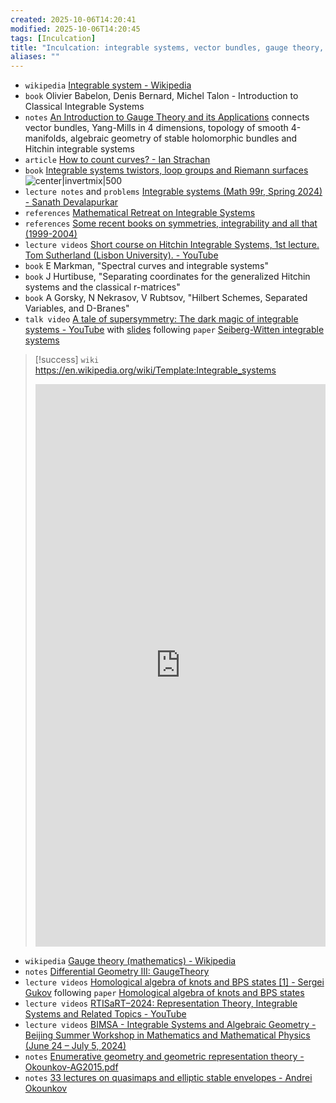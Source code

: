 ```yaml
---
created: 2025-10-06T14:20:41
modified: 2025-10-06T14:20:45
tags: [Inculcation]
title: "Inculcation: integrable systems, vector bundles, gauge theory, topology of manifolds, geometric representation theory, enumerative geometry, quantum cohomology, TQFTs, Frobenius manifolds, singulatity theory, mirror symmetry"
aliases: ""
---
```


- `wikipedia` [Integrable system - Wikipedia](https://en.wikipedia.org/wiki/Integrable_system)
- `book` Olivier Babelon, Denis Bernard, Michel Talon - Introduction to Classical Integrable Systems
- `notes` [An Introduction to Gauge Theory and its Applications](https://impa.br/wp-content/uploads/2017/04/25CBM_02.pdf) connects vector bundles, Yang-Mills in 4 dimensions, topology of smooth 4-manifolds, algebraic geometry of stable holomorphic bundles and Hitchin integrable systems
- `article` [How to count curves? - Ian Strachan](https://www.maths.gla.ac.uk/%7Eiabs/Visions.pdf)
- `book` [Integrable systems twistors, loop groups and Riemann surfaces](http://lib.ysu.am/disciplines_bk/22de1938a4b1ec919b8d971acbf2feff.pdf) ![center|invertmix|500](https://i.imgur.com/y42GmZb.png)
- `lecture notes` and `problems` [Integrable systems (Math 99r, Spring 2024) - Sanath Devalapurkar](https://sanathdevalapurkar.github.io/integrable.html)
- `references` [Mathematical Retreat on Integrable Systems](https://www.mathi.uni-heidelberg.de/~wienhard/retreat11/retreat11_updated.pdf)
- `references` [Some recent books on symmetries, integrability and all that (1999-2004)](https://www.imath.kiev.ua/~appmath/books-links.html)
- `lecture videos` [Short course on Hitchin Integrable Systems, 1st lecture. Tom Sutherland (Lisbon University). - YouTube](https://www.youtube.com/watch?v=u-EngB7m3hk)
- `book` E Markman, "Spectral curves and integrable systems"
- `book` J Hurtibuse, "Separating coordinates for the generalized Hitchin systems and the classical r-matrices"
- `book` A Gorsky, N Nekrasov, V Rubtsov, "Hilbert Schemes, Separated Variables, and D-Branes"
- `talk video` [A tale of supersymmetry: The dark magic of integrable systems - YouTube](https://www.youtube.com/watch?v=oWTwOpqyNh0) with [slides](https://chessapig.github.io/files/presentations_html/integrable/index.html) following `paper` [Seiberg-Witten integrable systems](https://arxiv.org/abs/alg-geom/9705010v1)


> [!success] `wiki` https://en.wikipedia.org/wiki/Template:Integrable_systems
> <iframe src="https://en.wikipedia.org/wiki/Template:Integrable_systems" style="width:100%; border:none;height:900;"></iframe>


- `wikipedia` [Gauge theory (mathematics) - Wikipedia](https://en.wikipedia.org/wiki/Gauge_theory_\(mathematics\))
- `notes` [Differential Geometry III: GaugeTheory](https://walpu.ski/Teaching/WS2324/DifferentialGeometry3/GaugeTheoryS.pdf)
- `lecture videos` [Homological algebra of knots and BPS states [1] - Sergei Gukov](https://www.youtube.com/watch?v=U72V8O1Z4uc) following `paper` [Homological algebra of knots and BPS states](https://arxiv.org/abs/1112.0030)
- `lecture videos` [RTISaRT–2024: Representation Theory, Integrable Systems and Related Topics - YouTube](https://www.youtube.com/playlist?list=PLLGkFbxve672BdcE_Y6HdHP-Q8Z6-lKST)
- `lecture videos` [BIMSA - Integrable Systems and Algebraic Geometry - Beijing Summer Workshop in Mathematics and Mathematical Physics (June 24 – July 5, 2024)](https://www.youtube.com/playlist?list=PLLGkFbxve670NmoPM-8D-0dvz8bKlP_lA)
- `notes` [Enumerative geometry and geometric representation theory - Okounkov-AG2015.pdf](https://www.claymath.org/wp-content/uploads/2022/03/Okounkov-AG2015.pdf)
- `notes` [33 lectures on quasimaps and elliptic stable envelopes - Andrei Okounkov](https://www.math.columbia.edu/~okounkov/33lectures.pdf)

